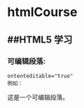 # htmlCourse
##HTML5 学习
---
### 可编辑段落:
    ontenteditable="true"
    例如：
   <p contenteditable="true">这是一个可编辑段落。</p>

